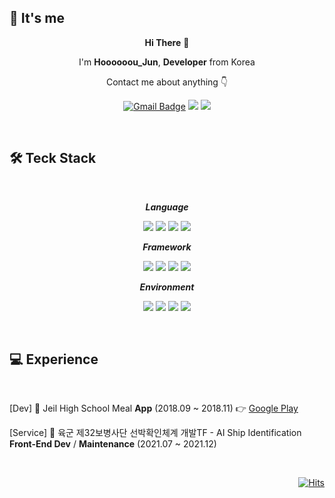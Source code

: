 

<div align=left>
  
## 🌻 It's me  

</div>

<div align=center>
  
**Hi There** 👋  
  
I'm **Hoooooou_Jun**, **Developer** from Korea
  
Contact me about anything 👇

  [![Gmail Badge](https://img.shields.io/badge/Gmail-D14836?style=flat&logo=Gmail&logoColor=white)](mailto:jipkim2@gmail.com)
  <a href="https://www.instagram.com/hoooooou_jun"><img src="https://img.shields.io/badge/Instagram-E4405F?style=flat-square&logo=Instagram&logoColor=white&link=https://www.instagram.com/hoooooou_jun"/></a>
    <a href="https://hoooooou-jun.tistory.com/"><img src="https://img.shields.io/badge/Tistory-2E313E?style=flat-square&logo=Thingiverse&logoColor=white&link=https://hoooooou-jun.tistory.com/"/></a>
  
</div>
  
  </br>
  
<div align=left>
  
## 🛠  Teck Stack
  
</div>
  
  <div align=center>
  
  </br>
  
  _**Language**_
  
  <img src="https://img.shields.io/badge/C-A8B9CC?style=flat-square&logo=C&logoColor=white"/></a>
  <img src="https://img.shields.io/badge/Python-3776AB?style=flat-square&logo=Python&logoColor=white"/></a>
  <img src="https://img.shields.io/badge/JavaScript-black?style=flat-square&logo=JavaScript&logoColor=F7DF1E"/></a>
  <img src="https://img.shields.io/badge/TypeScript-3178C6?style=flat-square&logo=TypeScript&logoColor=white"/></a>
  
  _**Framework**_
  
  <img src="https://img.shields.io/badge/Node.js-339933?style=flat-square&logo=Node.js&logoColor=white"/></a>
  <img src="https://img.shields.io/badge/Express-black?style=flat-square&logo=Express&logoColor=white"/></a>
  <img src="https://img.shields.io/badge/React Native-20232a?style=flat-square&logo=React&logoColor=61DAFB"/></a>
  <img src="https://img.shields.io/badge/Redux-764ABC?style=flat-square&logo=Redux&logoColor=white"/></a>
  
  _**Environment**_
  
  <img src="https://img.shields.io/badge/Android Studio-3DDC84?style=flat-square&logo=Android Studio&logoColor=white"/></a>
  <img src="https://img.shields.io/badge/Git-F05032?style=flat-square&logo=Git&logoColor=white"/></a>
  <img src="https://img.shields.io/badge/Expo-000020?style=flat-square&logo=Expo&logoColor=white"/></a>
  <img src="https://img.shields.io/badge/MongoDB-47A248?style=flat-square&logo=MongoDB&logoColor=white"/></a>
  
  </br>
  
  </div>
  
<div align=left>
  
## 💻 Experience
  
</div>

</br>

[Dev] 🍔 Jeil High School Meal **App** (2018.09 ~ 2018.11)  👉 [Google Play](https://play.google.com/store/apps/details?id=com.jeilmeal.azrdev, "google play link")

[Service] 🚢 육군 제32보병사단 선박확인체계 개발TF - AI Ship Identification **Front-End Dev** / **Maintenance** (2021.07 ~ 2021.12)

</br>

<div align=right>

[![Hits](https://hits.seeyoufarm.com/api/count/incr/badge.svg?url=https%3A%2F%2Fgithub.com%2FHoooooou-Jun&count_bg=%230090FF&title_bg=%23555555&icon=&icon_color=%23FFFFFF&title=Hits&edge_flat=false)](https://hits.seeyoufarm.com)
  

